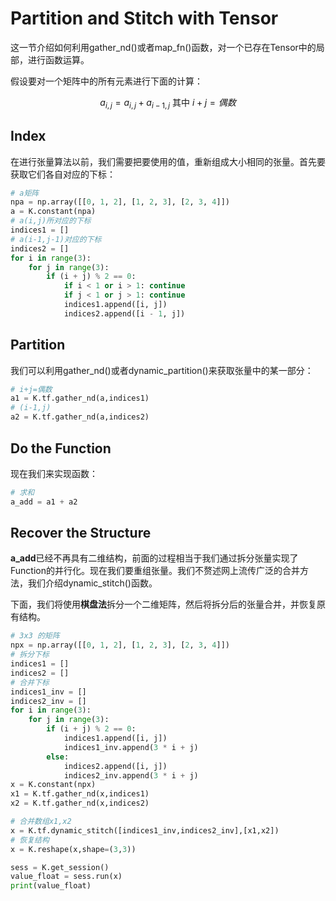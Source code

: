 # Partition and Stitch with Tensor

这一节介绍如何利用gather_nd()或者map_fn()函数，对一个已存在Tensor中的局部，进行函数运算。

假设要对一个矩阵中的所有元素进行下面的计算：

$$a_{i,j} =a_{i,j} + a_{i-1,j} \text{ 其中 } i+j = 偶数$$

## Index

在进行张量算法以前，我们需要把要使用的值，重新组成大小相同的张量。首先要获取它们各自对应的下标：



```python
# a矩阵
npa = np.array([[0, 1, 2], [1, 2, 3], [2, 3, 4]])
a = K.constant(npa)
# a(i,j)所对应的下标
indices1 = []
# a(i-1,j-1)对应的下标
indices2 = []
for i in range(3):
    for j in range(3):
        if (i + j) % 2 == 0:
            if i < 1 or i > 1: continue
            if j < 1 or j > 1: continue
            indices1.append([i, j])
            indices2.append([i - 1, j])
```

## Partition

我们可以利用gather_nd()或者dynamic_partition()来获取张量中的某一部分：

```python
# i+j=偶数
a1 = K.tf.gather_nd(a,indices1)
# (i-1,j)
a2 = K.tf.gather_nd(a,indices2)
```

## Do the Function

现在我们来实现函数：

```python
# 求和
a_add = a1 + a2
```

## Recover the Structure

**a_add**已经不再具有二维结构，前面的过程相当于我们通过拆分张量实现了Function的并行化。现在我们要重组张量。我们不赘述网上流传广泛的合并方法，我们介绍dynamic_stitch()函数。

下面，我们将使用**棋盘法**拆分一个二维矩阵，然后将拆分后的张量合并，并恢复原有结构。

```python
# 3x3 的矩阵
npx = np.array([[0, 1, 2], [1, 2, 3], [2, 3, 4]])
# 拆分下标
indices1 = []
indices2 = []
# 合并下标
indices1_inv = []
indices2_inv = []
for i in range(3):
    for j in range(3):
        if (i + j) % 2 == 0:
            indices1.append([i, j])
            indices1_inv.append(3 * i + j)
        else:
            indices2.append([i, j])
            indices2_inv.append(3 * i + j)
x = K.constant(npx)
x1 = K.tf.gather_nd(x,indices1)
x2 = K.tf.gather_nd(x,indices2)

# 合并数组x1,x2
x = K.tf.dynamic_stitch([indices1_inv,indices2_inv],[x1,x2])
# 恢复结构
x = K.reshape(x,shape=(3,3))

sess = K.get_session()
value_float = sess.run(x)
print(value_float)
```
